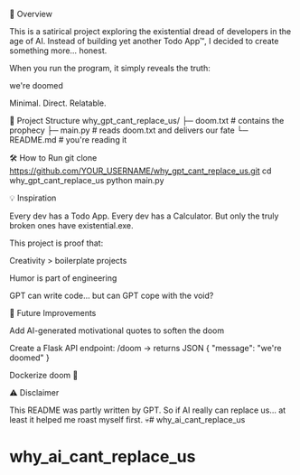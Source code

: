 🐀 Overview

This is a satirical project exploring the existential dread of developers in the age of AI. Instead of building yet another Todo App™, I decided to create something more… honest.

When you run the program, it simply reveals the truth:

we're doomed


Minimal. Direct. Relatable.

📂 Project Structure
why_gpt_cant_replace_us/
 ├─ doom.txt       # contains the prophecy
 ├─ main.py        # reads doom.txt and delivers our fate
 └─ README.md      # you're reading it

🛠️ How to Run
git clone https://github.com/YOUR_USERNAME/why_gpt_cant_replace_us.git
cd why_gpt_cant_replace_us
python main.py

💡 Inspiration

Every dev has a Todo App.
Every dev has a Calculator.
But only the truly broken ones have existential.exe.

This project is proof that:

Creativity > boilerplate projects

Humor is part of engineering

GPT can write code… but can GPT cope with the void?

🚀 Future Improvements

Add AI-generated motivational quotes to soften the doom

Create a Flask API endpoint: /doom → returns JSON { "message": "we're doomed" }

Dockerize doom 🐳

⚠️ Disclaimer

This README was partly written by GPT.
So if AI really can replace us…
at least it helped me roast myself first. 💀# why_ai_cant_replace_us
# why_ai_cant_replace_us
